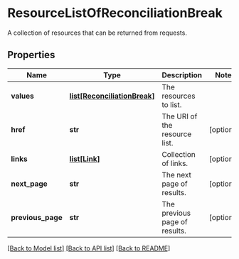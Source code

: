 # ResourceListOfReconciliationBreak

A collection of resources that can be returned from requests.

## Properties
Name | Type | Description | Notes
------------ | ------------- | ------------- | -------------
**values** | [**list[ReconciliationBreak]**](ReconciliationBreak.md) | The resources to list. | 
**href** | **str** | The URI of the resource list. | [optional] 
**links** | [**list[Link]**](Link.md) | Collection of links. | [optional] 
**next_page** | **str** | The next page of results. | [optional] 
**previous_page** | **str** | The previous page of results. | [optional] 

[[Back to Model list]](../README.md#documentation-for-models) [[Back to API list]](../README.md#documentation-for-api-endpoints) [[Back to README]](../README.md)


